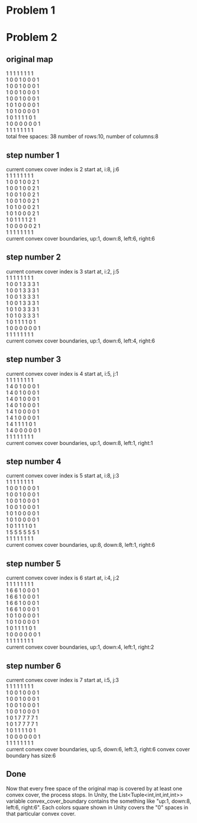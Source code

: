 # Problem 1
# Problem 2
## original map
1    1    1    1    1    1    1    1      
1    0    0    1    0    0    0    1      
1    0    0    1    0    0    0    1      
1    0    0    1    0    0    0    1      
1    0    0    1    0    0    0    1      
1    0    1    0    0    0    0    1      
1    0    1    0    0    0    0    1      
1    0    1    1    1    1    0    1      
1    0    0    0    0    0    0    1      
1    1    1    1    1    1    1    1      
total free spaces: 38
number of rows:10, number of columns:8
## step number 1
current convex cover index is 2
start at, i:8, j:6  
1    1    1    1    1    1    1    1      
1    0    0    1    0    0    2    1      
1    0    0    1    0    0    2    1      
1    0    0    1    0    0    2    1      
1    0    0    1    0    0    2    1      
1    0    1    0    0    0    2    1      
1    0    1    0    0    0    2    1      
1    0    1    1    1    1    2    1      
1    0    0    0    0    0    2    1      
1    1    1    1    1    1    1    1      
current convex cover boundaries, up:1, down:8, left:6, right:6
## step number 2
current convex cover index is 3
start at, i:2, j:5  
1    1    1    1    1    1    1    1      
1    0    0    1    3    3    3    1      
1    0    0    1    3    3    3    1      
1    0    0    1    3    3    3    1      
1    0    0    1    3    3    3    1      
1    0    1    0    3    3    3    1      
1    0    1    0    3    3    3    1      
1    0    1    1    1    1    0    1      
1    0    0    0    0    0    0    1      
1    1    1    1    1    1    1    1      
current convex cover boundaries, up:1, down:6, left:4, right:6
## step number 3
current convex cover index is 4
start at, i:5, j:1  
1    1    1    1    1    1    1    1      
1    4    0    1    0    0    0    1      
1    4    0    1    0    0    0    1      
1    4    0    1    0    0    0    1      
1    4    0    1    0    0    0    1      
1    4    1    0    0    0    0    1      
1    4    1    0    0    0    0    1      
1    4    1    1    1    1    0    1      
1    4    0    0    0    0    0    1      
1    1    1    1    1    1    1    1      
current convex cover boundaries, up:1, down:8, left:1, right:1
## step number 4
current convex cover index is 5
start at, i:8, j:3  
1    1    1    1    1    1    1    1      
1    0    0    1    0    0    0    1      
1    0    0    1    0    0    0    1      
1    0    0    1    0    0    0    1      
1    0    0    1    0    0    0    1      
1    0    1    0    0    0    0    1      
1    0    1    0    0    0    0    1      
1    0    1    1    1    1    0    1      
1    5    5    5    5    5    5    1      
1    1    1    1    1    1    1    1      
current convex cover boundaries, up:8, down:8, left:1, right:6
## step number 5
current convex cover index is 6
start at, i:4, j:2  
1    1    1    1    1    1    1    1      
1    6    6    1    0    0    0    1      
1    6    6    1    0    0    0    1      
1    6    6    1    0    0    0    1      
1    6    6    1    0    0    0    1      
1    0    1    0    0    0    0    1      
1    0    1    0    0    0    0    1      
1    0    1    1    1    1    0    1      
1    0    0    0    0    0    0    1      
1    1    1    1    1    1    1    1      
current convex cover boundaries, up:1, down:4, left:1, right:2
## step number 6
current convex cover index is 7
start at, i:5, j:3  
1    1    1    1    1    1    1    1      
1    0    0    1    0    0    0    1      
1    0    0    1    0    0    0    1      
1    0    0    1    0    0    0    1      
1    0    0    1    0    0    0    1      
1    0    1    7    7    7    7    1      
1    0    1    7    7    7    7    1      
1    0    1    1    1    1    0    1      
1    0    0    0    0    0    0    1      
1    1    1    1    1    1    1    1      
current convex cover boundaries, up:5, down:6, left:3, right:6
convex cover boundary has size:6
## Done
Now that every free space of the original map is covered by at least one convex cover, the process stops. In Unity, the List<Tuple<int,int,int,int>> variable convex_cover_boundary contains the something like "up:1, down:8, left:6, right:6". Each colors square shown in Unity covers the "0" spaces in that particular convex cover. 
